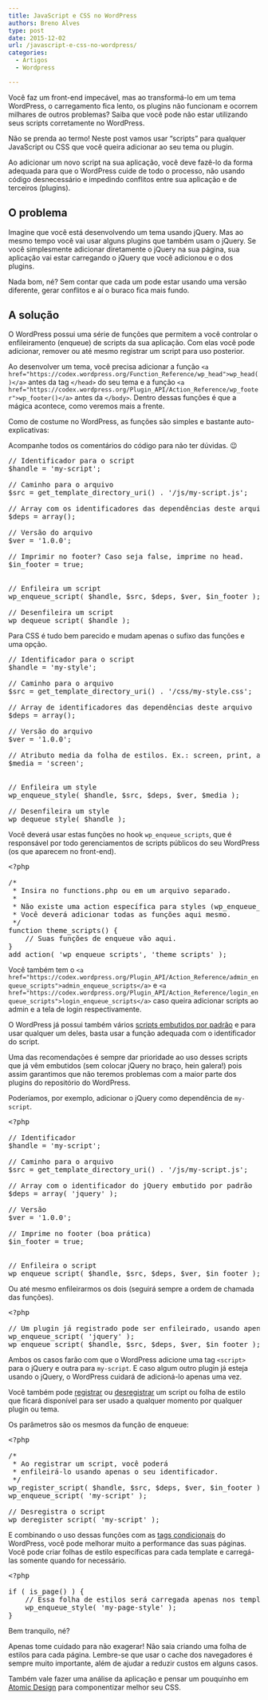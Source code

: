 ```yaml
---
title: JavaScript e CSS no WordPress
authors: Breno Alves
type: post
date: 2015-12-02
url: /javascript-e-css-no-wordpress/
categories:
  - Artigos
  - Wordpress

---
```

Você faz um front-end impecável, mas ao transformá-lo em um tema WordPress, o carregamento fica lento, os plugins não funcionam e ocorrem milhares de outros problemas? Saiba que você pode não estar utilizando seus scripts corretamente no WordPress.

Não se prenda ao termo! Neste post vamos usar &#8220;scripts&#8221; para qualquer JavaScript ou CSS que você queira adicionar ao seu tema ou plugin.

Ao adicionar um novo script na sua aplicação, você deve fazê-lo da forma adequada para que o WordPress cuide de todo o processo, não usando código desnecessário e impedindo conflitos entre sua aplicação e de terceiros (plugins).

## O problema

Imagine que você está desenvolvendo um tema usando jQuery. Mas ao mesmo tempo você vai usar alguns plugins que também usam o jQuery. Se você simplesmente adicionar diretamente o jQuery na sua página, sua aplicação vai estar carregando o jQuery que você adicionou e o dos plugins.

Nada bom, né? Sem contar que cada um pode estar usando uma versão diferente, gerar conflitos e aí o buraco fica mais fundo.

## A solução

O WordPress possui uma série de funções que permitem a você controlar o enfileiramento (enqueue) de scripts da sua aplicação. Com elas você pode adicionar, remover ou até mesmo registrar um script para uso posterior.

Ao desenvolver um tema, você precisa adicionar a função `<a href="https://codex.wordpress.org/Function_Reference/wp_head">wp_head()</a>` antes da tag `</head>` do seu tema e a função `<a href="https://codex.wordpress.org/Plugin_API/Action_Reference/wp_footer">wp_footer()</a>` antes da `</body>`. Dentro dessas funções é que a mágica acontece, como veremos mais a frente.

Como de costume no WordPress, as funções são simples e bastante auto-explicativas:
  
Acompanhe todos os comentários do código para não ter dúvidas. 😉

<pre class="prettyprint lang-php">// Identificador para o script
$handle = &#039;my-script&#039;;

// Caminho para o arquivo
$src = get_template_directory_uri() . &#039;/js/my-script.js&#039;;

// Array com os identificadores das dependências deste arquivo
$deps = array();

// Versão do arquivo
$ver = &#039;1.0.0&#039;;

// Imprimir no footer? Caso seja false, imprime no head.
$in_footer = true;


// Enfileira um script
wp_enqueue_script( $handle, $src, $deps, $ver, $in_footer );

// Desenfileira um script
wp_dequeue_script( $handle );
</pre>

Para CSS é tudo bem parecido e mudam apenas o sufixo das funções e uma opção.

<pre class="prettyprint lang-php">// Identificador para o script
$handle = &#039;my-style&#039;;

// Caminho para o arquivo
$src = get_template_directory_uri() . &#039;/css/my-style.css&#039;;

// Array de identificadores das dependências deste arquivo
$deps = array();

// Versão do arquivo
$ver = &#039;1.0.0&#039;;

// Atributo media da folha de estilos. Ex.: screen, print, all
$media = &#039;screen&#039;;


// Enfileira um style
wp_enqueue_style( $handle, $src, $deps, $ver, $media );

// Desenfileira um style
wp_dequeue_style( $handle );
</pre>

Você deverá usar estas funções no hook `wp_enqueue_scripts`, que é responsável por todo gerenciamentos de scripts públicos do seu WordPress (os que aparecem no front-end).

<pre class="prettyprint lang-php">&lt;?php

/*
 * Insira no functions.php ou em um arquivo separado.
 *
 * Não existe uma action específica para styles (wp_enqueue_styles).
 * Você deverá adicionar todas as funções aqui mesmo.
 */
function theme_scripts() {
	// Suas funções de enqueue vão aqui.
}
add_action( &#039;wp_enqueue_scripts&#039;, &#039;theme_scripts&#039; );
</pre>

Você também tem o `<a href="https://codex.wordpress.org/Plugin_API/Action_Reference/admin_enqueue_scripts">admin_enqueue_scripts</a>` e `<a href="https://codex.wordpress.org/Plugin_API/Action_Reference/login_enqueue_scripts">login_enqueue_scripts</a>` caso queira adicionar scripts ao admin e a tela de login respectivamente.

O WordPress já possui também vários [scripts embutidos por padrão][1] e para usar qualquer um deles, basta usar a função adequada com o identificador do script.

Uma das recomendações é sempre dar prioridade ao uso desses scripts que já vêm embutidos (sem colocar jQuery no braço, hein galera!) pois assim garantimos que não teremos problemas com a maior parte dos plugins do repositório do WordPress.

Poderíamos, por exemplo, adicionar o jQuery como dependência de `my-script`.

<pre class="prettyprint lang-php">&lt;?php

// Identificador
$handle = &#039;my-script&#039;;

// Caminho para o arquivo
$src = get_template_directory_uri() . &#039;/js/my-script.js&#039;;

// Array com o identificador do jQuery embutido por padrão
$deps = array( &#039;jquery&#039; );

// Versão
$ver = &#039;1.0.0&#039;;

// Imprime no footer (boa prática)
$in_footer = true;


// Enfileira o script
wp_enqueue_script( $handle, $src, $deps, $ver, $in_footer );
</pre>

Ou até mesmo enfileirarmos os dois (seguirá sempre a ordem de chamada das funções).

<pre class="prettyprint lang-php">&lt;?php

// Um plugin já registrado pode ser enfileirado, usando apenas o seu identificador
wp_enqueue_script( 'jquery' );
wp_enqueue_script( $handle, $src, $deps, $ver, $in_footer );
</pre>

Ambos os casos farão com que o WordPress adicione uma tag `<script>` para o jQuery e outra para `my-script`. E caso algum outro plugin já esteja usando o jQuery, o WordPress cuidará de adicioná-lo apenas uma vez.

Você também pode [registrar][2] ou [desregistrar][3] um script ou folha de estilo que ficará disponível para ser usado a qualquer momento por qualquer plugin ou tema.

Os parâmetros são os mesmos da função de enqueue:

<pre class="prettyprint lang-php">&lt;?php

/*
 * Ao registrar um script, você poderá
 * enfileirá-lo usando apenas o seu identificador.
 */
wp_register_script( $handle, $src, $deps, $ver, $in_footer );
wp_enqueue_script( 'my-script' );

// Desregistra o script
wp_deregister_script( 'my-script' );
</pre>

E combinando o uso dessas funções com as [tags condicionais][4] do WordPress, você pode melhorar muito a performance das suas páginas. Você pode criar folhas de estilo específicas para cada template e carregá-las somente quando for necessário.

<pre class="prettyprint lang-php">&lt;?php

if ( is_page() ) {
	// Essa folha de estilos será carregada apenas nos templates de páginas
	wp_enqueue_style( 'my-page-style' );
}
</pre>

Bem tranquilo, né?
  
Apenas tome cuidado para não exagerar! Não saia criando uma folha de estilos para cada página. Lembre-se que usar o cache dos navegadores é sempre muito importante, além de ajudar a reduzir custos em alguns casos.

Também vale fazer uma análise da aplicação e pensar um pouquinho em [Atomic Design][5] para componentizar melhor seu CSS.

 [1]: https://codex.wordpress.org/Function_Reference/wp_enqueue_script#Default_Scripts_Included_and_Registered_by_WordPress
 [2]: https://codex.wordpress.org/Function_Reference/wp_register_script
 [3]: https://codex.wordpress.org/Function_Reference/wp_deregister_script
 [4]: https://codex.wordpress.org/Conditional_Tags
 [5]: https://tableless.com.br/o-que-e-design-atomic/